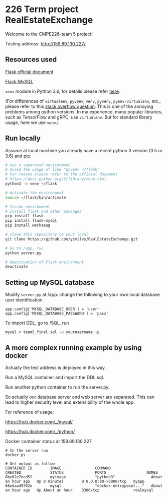 # 226 Term project RealEstateExchange

Welcome to the CMPE226-team 5 project!

Testing address: http://159.89.130.227/

## Resources used

[Flask official document](http://flask.pocoo.org/docs/0.12/)

[Flask-MySQL](https://flask-mysql.readthedocs.io/en/latest/)

`venv` module in Python 3.6, for details please refer [here](https://docs.python.org/3/library/venv.html).

(For differences of `virtualenv`, `pyvenv`, `venv`, `pyvenv`, `pyenv-virtualenv`, etc.,
please refer to this
[stack overflow question](https://stackoverflow.com/questions/41573587/what-is-the-difference-between-venv-pyvenv-pyenv-virtualenv-virtualenvwrappe).
This is one of the annoying problems among python versions.
In my experience, many popular libraries, such as TensorFlow and gRPC, use `virtualenv`. But for standard library usage, here we use `venv`.)

## Run locally

Assume at local machine you already have a recent python 3 version (3.5 or 3.6) and pip.

```bash
# Use a separated environment
# Avoid the usage of like "pyvenv ~/flask"
# For reason please refer to the official document 
# https://docs.python.org/3/library/venv.html
python3 -m venv ~/flask

# Activate the environment 
source ~/flask/bin/activate

# Inside environment
# Install flask and other packages
pip install flask
pip install flask-mysql
pip install werkzeug

# clone this repository to your local
git clone https://github.com/ysmiles/RealEstateExchange.git

# Go to /app, run
python server.py

# Deactivation of Flask environment
deactivate
```

## Setting up MySQL database

Modify `server.py` at /app: change the following to your own local database user identification.

```
app.config['MYSQL_DATABASE_USER'] = 'user'
app.config['MYSQL_DATABASE_PASSWORD'] = 'pass'
```

To import DDL, go to /SQL, run

```
mysql < team5_final.sql -u yourusername -p
```

## A more complex running example by using docker

Actually the test address is deployed in this way.

Run a MySQL container and import the DDL.sql.

Run another python container to run the server.py.

So actually our database server and web server are separated.
This can lead to higher security level and extensibility of the whole app.

For reference of usage:

https://hub.docker.com/_/mysql/

https://hub.docker.com/_/python/


Docker container status at 159.89.130.227

```
# In the server run
docker ps

# Get output as follow
CONTAINER ID        IMAGE               COMMAND                  CREATED             STATUS              PORTS                  NAMES
8be62e7ecd5f        myimage             "python3"                About an hour ago   Up 8 minutes        0.0.0.0:80->5000/tcp   myapp
66edaa49762e        mysql               "docker-entrypoint..."   About an hour ago   Up About an hour    3306/tcp               realmysql
```